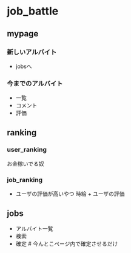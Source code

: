 # job_battle

## mypage
### 新しいアルバイト
- jobsへ
### 今までのアルバイト
- 一覧
- コメント
- 評価
## ranking
### user_ranking
お金稼いでる奴
### job_ranking
- ユーザの評価が高いやつ 時給 + ユーザの評価
## jobs
- アルバイト一覧
- 検索
- 確定	# 今んとこページ内で確定させるだけ